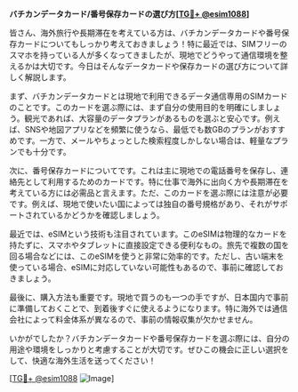 **バチカンデータカード/番号保存カードの選び方[[TG💪+ @esim1088](https://t.me/s/esim1088)]**

皆さん、海外旅行や長期滞在を考えている方は、バチカンデータカードや番号保存カードについてもしっかり考えておきましょう！特に最近では、SIMフリーのスマホを持っている人が多くなってきましたが、現地でどうやって通信環境を整えるかは大切です。今日はそんなデータカードや保存カードの選び方について詳しく解説します。

まず、バチカンデータカードとは現地で利用できるデータ通信専用のSIMカードのことです。このカードを選ぶ際には、まず自分の使用目的を明確にしましょう。観光であれば、大容量のデータプランがあるものを選ぶと安心です。例えば、SNSや地図アプリなどを頻繁に使うなら、最低でも数GBのプランがおすすめです。一方で、メールやちょっとした検索程度しかしない場合は、軽量なプランでも十分です。

次に、番号保存カードについてです。これは主に現地での電話番号を保存し、連絡先として利用するためのカードです。特に仕事で海外に出向く方や長期滞在を考えている方には必需品と言えます。ただ、このカードを選ぶ際には注意が必要です。例えば、現地で使いたい国によっては独自の番号規格があり、それがサポートされているかどうかを確認しましょう。

最近では、eSIMという技術も注目されています。このeSIMは物理的なカードを持たずに、スマホやタブレットに直接設定できる便利なもの。旅先で複数の国を回る場合などには、このeSIMを使うと非常に効率的です。ただし、古い端末を使っている場合、eSIMに対応していない可能性もあるので、事前に確認しておきましょう。

最後に、購入方法も重要です。現地で買うのも一つの手ですが、日本国内で事前に準備しておくことで、到着後すぐに使えるようになります。特に海外では通信会社によって料金体系が異なるので、事前の情報収集が欠かせません。

いかがでしたか？バチカンデータカードや番号保存カードを選ぶ際には、自分の用途や環境をしっかりと考慮することが大切です。ぜひこの機会に正しい選択をして、快適な海外生活を送ってください！

[[TG💪+ @esim1088](https://t.me/s/esim1088) ![Image](https://i.postimg.cc/Y0z9fWf4/image.png)]
